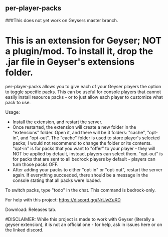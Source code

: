 ## per-player-packs

###This does not yet work on Geysers master branch.

# This is an extension for Geyser; NOT a plugin/mod. To install it, drop the .jar file in Geyser's extensions folder.

per-player-packs allows you to give each of your Geyser players the option to toggle specific packs. This can be useful for console players that cannot easily install resource packs - or to just allow each player to customize what pack to use.

Usage:
- Install the extension, and restart the server.
- Once restarted, the extension will create a new folder in the "extensions" folder. Open it, and there will be 3 folders: "cache", "opt-in", and "opt-out".
  The "cache" folder is used to store player's selected packs; I would not recommend to change the folder or its contents.
  "opt-in" is for packs that you want to "offer" to your player - they will NOT be applied by default, instead, players can select them.
  "opt-out" is for packs that are sent to all bedrock players by default - players can turn those packs OFF.
- After adding your packs to either "opt-in" or "opt-out", restart the server again. If everything succeeded, there should be a message in the console stating that all packs were loaded.

To switch packs, type "todo" in the chat. This command is bedrock-only.

For help with this project: https://discord.gg/NrUwZuXD 

Download: Releases tab.

#DISCLAIMER: While this project is made to work with Geyser (literally a geyser extension), it is not an official one - for help, ask in issues here or on the linked discord.
